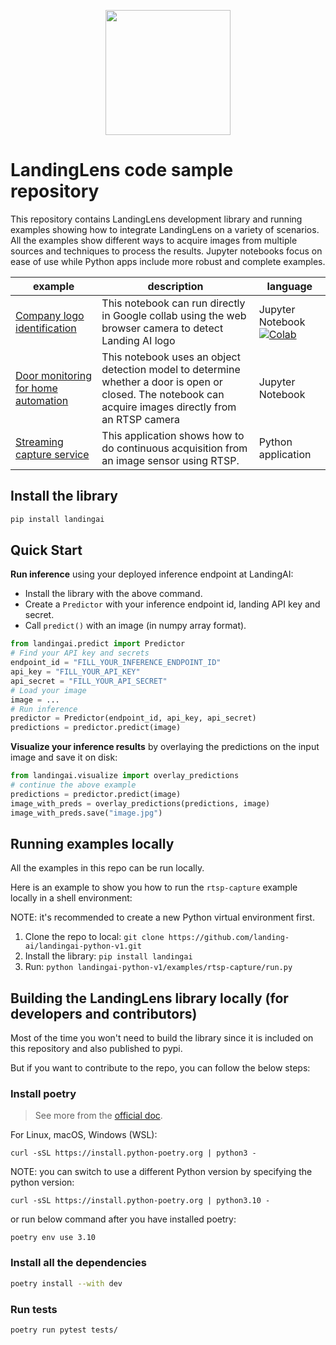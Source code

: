 <p align="center">
  <img width="200" height="200" src="https://github.com/landing-ai/landingai-python-v1/raw/main/assets/avi-logo.png">
</p>

# LandingLens code sample repository
This repository contains LandingLens development library and running examples showing how to integrate LandingLens on a variety of scenarios. All the examples show different ways to acquire images from multiple sources and techniques to process the results. Jupyter notebooks focus on ease of use while Python apps include more robust and complete examples.

<!-- Generated using https://www.tablesgenerator.com/markdown_tables -->
| example | description | language |
|---|---|---|
| [Company logo identification](https://github.com/landing-ai/landingai-python-v1/blob/main/examples/webcam-collab-notebook/webcam-collab-notebook.ipynb) | This notebook can run directly in Google collab using the web browser camera to detect Landing AI logo | Jupyter Notebook [![Colab](https://colab.research.google.com/assets/colab-badge.svg)](https://colab.research.google.com/github/landing-ai/landingai-python-v1/blob/main/examples/webcam-collab-notebook/webcam-collab-notebook.ipynb)|
| [Door monitoring for home automation](https://github.com/landing-ai/landingai-python-v1/blob/main/examples/rtsp-capture-notebook/rtsp-capture.ipynb) | This notebook uses an object detection model to determine whether a door is open or closed. The notebook can acquire images directly from an RTSP camera | Jupyter Notebook |
| [Streaming capture service](examples/capture-service/run.py) | This application shows how to do continuous acquisition from an image sensor using RTSP. | Python application |

## Install the library

```bash
pip install landingai
```

## Quick Start

**Run inference** using your deployed inference endpoint at LandingAI:

- Install the library with the above command.
- Create a `Predictor` with your inference endpoint id, landing API key and secret.
- Call `predict()` with an image (in numpy array format).

```python
from landingai.predict import Predictor
# Find your API key and secrets
endpoint_id = "FILL_YOUR_INFERENCE_ENDPOINT_ID"
api_key = "FILL_YOUR_API_KEY"
api_secret = "FILL_YOUR_API_SECRET"
# Load your image
image = ...
# Run inference
predictor = Predictor(endpoint_id, api_key, api_secret)
predictions = predictor.predict(image)
```

**Visualize your inference results** by overlaying the predictions on the input image and save it on disk:

```python
from landingai.visualize import overlay_predictions
# continue the above example
predictions = predictor.predict(image)
image_with_preds = overlay_predictions(predictions, image)
image_with_preds.save("image.jpg")
```

## Running examples locally

All the examples in this repo can be run locally. 

Here is an example to show you how to run the `rtsp-capture` example locally in a shell environment:

NOTE: it's recommended to create a new Python virtual environment first.

1. Clone the repo to local: `git clone https://github.com/landing-ai/landingai-python-v1.git`
2. Install the library: `pip install landingai`
3. Run: `python landingai-python-v1/examples/rtsp-capture/run.py`

## Building the LandingLens library locally (for developers and contributors)

Most of the time you won't need to build the library since it is included on this repository and also published to pypi.

But if you want to contribute to the repo, you can follow the below steps:

### Install poetry

> See more from the [official doc](https://python-poetry.org/docs/#installation).

For Linux, macOS, Windows (WSL):

```
curl -sSL https://install.python-poetry.org | python3 -
```

NOTE: you can switch to use a different Python version by specifying the python version:

```
curl -sSL https://install.python-poetry.org | python3.10 -
```

or run below command after you have installed poetry:

```
poetry env use 3.10
```

### Install all the dependencies

```bash
poetry install --with dev
```

### Run tests

```bash
poetry run pytest tests/
```
